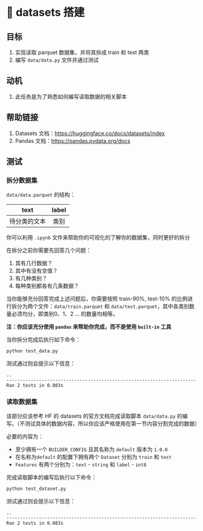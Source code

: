 # :hugs: datasets 搭建

## 目标

1. 实现读取 parquet 数据集，并将其拆成 train 和 test 两类
2. 编写 `data/data.py` 文件并通过测试

## 动机

1. 此任务是为了熟悉如何编写读取数据的相关脚本

## 帮助链接

1. Datasets 文档：https://huggingface.co/docs/datasets/index
2. Pandas 文档：https://pandas.pydata.org/docs

## 测试

### 拆分数据集

`data/data.parquet` 的结构：

|text|label|
|:-:|:-:|
|待分类的文本|类别|

你可以利用 `.ipynb` 文件来帮助你的可视化的了解你的数据集，同时更好的拆分

在拆分之前你需要先回答几个问题：

1. 其有几行数据？
2. 其中有没有空值？
3. 有几种类别？
4. 每种类别都各有几条数据？

当你能够充分回答完成上述问题后，你需要按照 train-90%, test-10% 的比例进行拆分为两个文件：`data/train.parquet` 和 `data/test.parquet`，其中各类别数量必须均分，即类别0、1、2 ... 的数量均相等。

**注：你应该充分使用 `pandas` 来帮助你完成，而不是使用 `built-in` 工具**

当你拆分完成后执行如下命令：

```bash
python test_data.py
```

测试通过则会提示以下信息：

```text
..
----------------------------------------------------------------------
Ran 2 tests in 0.083s
```

### 读取数据集

该部分应该参考 HF 的 datasets 的官方文档完成读取脚本 `data/data.py` 的编写。（不测试具体的数据内容，所以你应该严格使用在第一节内容分割完成的数据）

必要的内容为：
- 至少拥有一个 `BUILDER_CONFIG` 且其名称为 `default` 版本为 `1.0.0`
- 在名称为`default` 的配置下拥有两个 `Dataset` 分别为 `train` 和 `test`
- `Features` 有两个分别为：`text` - `string` 和 `label` - `int8`

完成读取脚本的编写后执行以下命令：

```bash
python test_dataset.py
```

测试通过则会提示以下信息：

```text
..
----------------------------------------------------------------------
Ran 2 tests in 0.083s
```